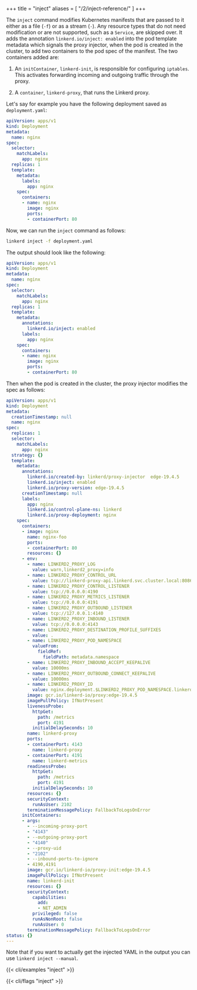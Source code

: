 +++
title = "inject"
aliases = [
  "/2/inject-reference/"
]
+++

The `inject` command modifies Kubernetes manifests that are passed to it either
as a file (`-f`) or as a stream (`-`). Any resource types that do not need
modification or are not supported, such as a `Service`, are skipped over.
It adds the annotation `linkerd.io/inject: enabled` into the pod template
metadata which signals the proxy injector, when the pod is created in the
cluster, to add two containers to the pod spec of the manifest.
The two containers added are:

1. An `initContainer`, `linkerd-init`, is responsible for configuring
   `iptables`. This activates forwarding incoming and outgoing traffic through
   the proxy.

1. A `container`, `linkerd-proxy`, that runs the Linkerd proxy.

Let's say for example you have the following deployment saved as `deployment.yaml`:

```yaml
apiVersion: apps/v1
kind: Deployment
metadata:
  name: nginx
spec:
  selector:
    matchLabels:
      app: nginx
  replicas: 1
  template:
    metadata:
      labels:
        app: nginx
    spec:
      containers:
      - name: nginx
        image: nginx
        ports:
        - containerPort: 80
```

Now, we can run the `inject` command as follows:

```bash
linkerd inject -f deployment.yaml
```

The output should look like the following:

```yaml
apiVersion: apps/v1
kind: Deployment
metadata:
  name: nginx
spec:
  selector:
    matchLabels:
      app: nginx
  replicas: 1
  template:
    metadata:
      annotations:
        linkerd.io/inject: enabled
      labels:
        app: nginx
    spec:
      containers:
      - name: nginx
        image: nginx
        ports:
        - containerPort: 80
```

Then when the pod is created in the cluster, the proxy injector modifies the
spec as follows:

```yaml
apiVersion: apps/v1
kind: Deployment
metadata:
  creationTimestamp: null
  name: nginx
spec:
  replicas: 1
  selector:
    matchLabels:
      app: nginx
  strategy: {}
  template:
    metadata:
      annotations:
        linkerd.io/created-by: linkerd/proxy-injector  edge-19.4.5
        linkerd.io/inject: enabled
        linkerd.io/proxy-version: edge-19.4.5
      creationTimestamp: null
      labels:
        app: nginx
        linkerd.io/control-plane-ns: linkerd
        linkerd.io/proxy-deployment: nginx
    spec:
      containers:
      - image: nginx
        name: nginx-foo
        ports:
        - containerPort: 80
        resources: {}
      - env:
        - name: LINKERD2_PROXY_LOG
          value: warn,linkerd2_proxy=info
        - name: LINKERD2_PROXY_CONTROL_URL
          value: tcp://linkerd-proxy-api.linkerd.svc.cluster.local:8086
        - name: LINKERD2_PROXY_CONTROL_LISTENER
          value: tcp://0.0.0.0:4190
        - name: LINKERD2_PROXY_METRICS_LISTENER
          value: tcp://0.0.0.0:4191
        - name: LINKERD2_PROXY_OUTBOUND_LISTENER
          value: tcp://127.0.0.1:4140
        - name: LINKERD2_PROXY_INBOUND_LISTENER
          value: tcp://0.0.0.0:4143
        - name: LINKERD2_PROXY_DESTINATION_PROFILE_SUFFIXES
          value: .
        - name: LINKERD2_PROXY_POD_NAMESPACE
          valueFrom:
            fieldRef:
              fieldPath: metadata.namespace
        - name: LINKERD2_PROXY_INBOUND_ACCEPT_KEEPALIVE
          value: 10000ms
        - name: LINKERD2_PROXY_OUTBOUND_CONNECT_KEEPALIVE
          value: 10000ms
        - name: LINKERD2_PROXY_ID
          value: nginx.deployment.$LINKERD2_PROXY_POD_NAMESPACE.linkerd-managed.linkerd.svc.cluster.local
        image: gcr.io/linkerd-io/proxy:edge-19.4.5
        imagePullPolicy: IfNotPresent
        livenessProbe:
          httpGet:
            path: /metrics
            port: 4191
          initialDelaySeconds: 10
        name: linkerd-proxy
        ports:
        - containerPort: 4143
          name: linkerd-proxy
        - containerPort: 4191
          name: linkerd-metrics
        readinessProbe:
          httpGet:
            path: /metrics
            port: 4191
          initialDelaySeconds: 10
        resources: {}
        securityContext:
          runAsUser: 2102
        terminationMessagePolicy: FallbackToLogsOnError
      initContainers:
      - args:
        - --incoming-proxy-port
        - "4143"
        - --outgoing-proxy-port
        - "4140"
        - --proxy-uid
        - "2102"
        - --inbound-ports-to-ignore
        - 4190,4191
        image: gcr.io/linkerd-io/proxy-init:edge-19.4.5
        imagePullPolicy: IfNotPresent
        name: linkerd-init
        resources: {}
        securityContext:
          capabilities:
            add:
            - NET_ADMIN
          privileged: false
          runAsNonRoot: false
          runAsUser: 0
        terminationMessagePolicy: FallbackToLogsOnError
status: {}
---
```

Note that if you want to actually get the injected YAML in the output you can
use `linkerd inject --manual`.

{{< cli/examples "inject" >}}

{{< cli/flags "inject" >}}
